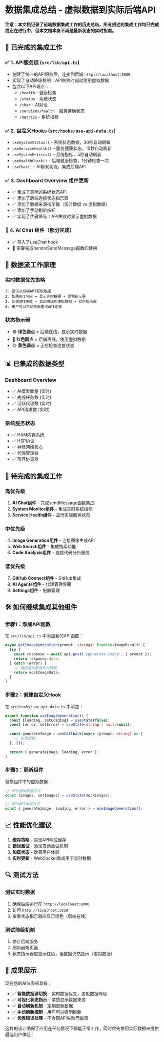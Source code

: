 # 数据集成总结 - 虚拟数据到实际后端API

**注意：本文档记录了前端数据集成工作的历史总结。所有描述的集成工作均已完成或正在进行中，但本文档本身不再是最新状态的实时指南。**

## 🎯 **已完成的集成工作**

### ✅ **1. API服务层 (`src/lib/api.ts`)**
- 创建了统一的API服务层，连接到后端 `http://localhost:8000`
- 实现了自动降级机制：API失败时自动使用虚拟数据
- 包含以下API端点：
  - `/health` - 健康检查
  - `/status` - 系统状态
  - `/chat` - AI对话
  - `/services/health` - 服务健康状态
  - `/metrics` - 系统指标

### ✅ **2. 自定义Hooks (`src/hooks/use-api-data.ts`)**
- `useSystemStatus()` - 系统状态数据，30秒自动刷新
- `useServiceHealth()` - 服务健康状态，10秒自动刷新  
- `useSystemMetrics()` - 系统指标，5秒自动刷新
- `useHealthCheck()` - 后端健康检查，1分钟检查一次
- `useChat()` - AI聊天功能，集成后端API

### ✅ **3. Dashboard Overview 组件更新**
- ✅ 集成了实际的系统状态API
- ✅ 添加了后端连接状态指示器
- ✅ 添加了数据来源指示器（实时数据 vs 虚拟数据）
- ✅ 添加了手动刷新按钮
- ✅ 实现了优雅降级：API失败时显示虚拟数据

### 🔄 **4. AI Chat 组件（部分完成）**
- ✅ 导入了useChat hook
- 🔄 需要完成handleSendMessage函数的替换

## 🚀 **数据流工作原理**

### **实时数据优先策略**
```
1. 尝试从后端API获取数据
2. 如果API可用 → 显示实时数据 + 绿色指示器
3. 如果API失败 → 自动降级到虚拟数据 + 红色指示器
4. 用户可以手动刷新重试API连接
```

### **状态指示器**
- 🟢 **绿色圆点** = 后端在线，显示实时数据
- 🔴 **红色圆点** = 后端离线，使用虚拟数据
- 🟡 **黄色圆点** = 正在检查连接状态

## 📊 **已集成的数据类型**

### **Dashboard Overview**
- ✅ AI模型数量 (实时)
- ✅ 完成任务数 (实时)  
- ✅ 活跃代理数 (实时)
- ✅ API请求数 (实时)

### **系统服务状态**
- ✅ HAM内存系统
- ✅ HSP协议
- ✅ 神经网络核心
- ✅ 代理管理器
- ✅ 项目协调器

## 🔧 **待完成的集成工作**

### **高优先级**
1. **AI Chat组件** - 完成sendMessage函数集成
2. **System Monitor组件** - 集成实时系统指标
3. **Service Health组件** - 显示实际服务状态

### **中优先级**
4. **Image Generation组件** - 连接图像生成API
5. **Web Search组件** - 集成搜索功能
6. **Code Analysis组件** - 连接代码分析服务

### **低优先级**
7. **GitHub Connect组件** - GitHub集成
8. **AI Agents组件** - 代理管理界面
9. **Settings组件** - 配置管理

## 🛠 **如何继续集成其他组件**

### **步骤1：添加API函数**
在 `src/lib/api.ts` 中添加新的API函数：
```typescript
async getImageGeneration(prompt: string): Promise<ImageResult> {
  try {
    const response = await api.post('/generate-image', { prompt });
    return response.data;
  } catch (error) {
    // 返回虚拟数据作为降级
    return mockImageData;
  }
}
```

### **步骤2：创建自定义Hook**
在 `src/hooks/use-api-data.ts` 中添加：
```typescript
export function useImageGeneration() {
  const [loading, setLoading] = useState(false);
  const [error, setError] = useState<string | null>(null);
  
  const generateImage = useCallback(async (prompt: string) => {
    // 实现逻辑
  }, []);
  
  return { generateImage, loading, error };
}
```

### **步骤3：更新组件**
替换组件中的虚拟数据：
```typescript
// 旧的虚拟数据方式
const [images, setImages] = useState(mockImages);

// 新的API集成方式  
const { generateImage, loading, error } = useImageGeneration();
```

## 📈 **性能优化建议**

1. **缓存策略** - 实现API响应缓存
2. **错误重试** - 添加自动重试机制
3. **加载状态** - 改善用户体验
4. **实时更新** - WebSocket集成用于实时数据

## 🔍 **测试方法**

### **测试实时数据**
1. 确保后端运行在 `http://localhost:8000`
2. 访问 `http://localhost:3000`
3. 查看状态指示器应显示绿色（后端在线）

### **测试降级机制**
1. 停止后端服务
2. 刷新前端页面
3. 状态指示器应显示红色，但数据仍然显示（虚拟数据）

## 🎉 **成果展示**

现在您的AI仪表板具有：
- ✅ **智能数据源切换** - 实时数据优先，虚拟数据降级
- ✅ **可视化状态指示** - 清楚显示数据来源
- ✅ **自动刷新机制** - 定期更新数据
- ✅ **手动刷新控制** - 用户可以强制刷新
- ✅ **优雅错误处理** - 不会因API失败而崩溃

这样的设计确保了应用在任何情况下都能正常工作，同时优先使用实际数据来提供最佳用户体验！